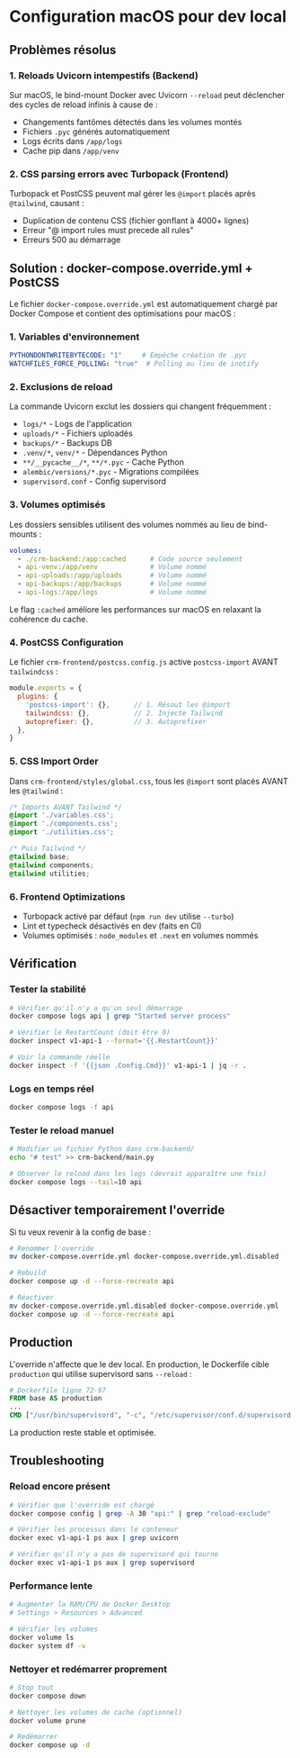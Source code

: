 # Configuration macOS pour dev local

## Problèmes résolus

### 1. Reloads Uvicorn intempestifs (Backend)

Sur macOS, le bind-mount Docker avec Uvicorn `--reload` peut déclencher des cycles de reload infinis à cause de :
- Changements fantômes détectés dans les volumes montés
- Fichiers `.pyc` générés automatiquement
- Logs écrits dans `/app/logs`
- Cache pip dans `/app/venv`

### 2. CSS parsing errors avec Turbopack (Frontend)

Turbopack et PostCSS peuvent mal gérer les `@import` placés après `@tailwind`, causant :
- Duplication de contenu CSS (fichier gonflant à 4000+ lignes)
- Erreur "@ import rules must precede all rules"
- Erreurs 500 au démarrage

## Solution : docker-compose.override.yml + PostCSS

Le fichier `docker-compose.override.yml` est automatiquement chargé par Docker Compose et contient des optimisations pour macOS :

### 1. Variables d'environnement
```yaml
PYTHONDONTWRITEBYTECODE: "1"     # Empêche création de .pyc
WATCHFILES_FORCE_POLLING: "true"  # Polling au lieu de inotify
```

### 2. Exclusions de reload
La commande Uvicorn exclut les dossiers qui changent fréquemment :
- `logs/*` - Logs de l'application
- `uploads/*` - Fichiers uploadés
- `backups/*` - Backups DB
- `.venv/*`, `venv/*` - Dépendances Python
- `**/__pycache__/*`, `**/*.pyc` - Cache Python
- `alembic/versions/*.pyc` - Migrations compilées
- `supervisord.conf` - Config supervisord

### 3. Volumes optimisés
Les dossiers sensibles utilisent des volumes nommés au lieu de bind-mounts :
```yaml
volumes:
  - ./crm-backend:/app:cached      # Code source seulement
  - api-venv:/app/venv             # Volume nommé
  - api-uploads:/app/uploads       # Volume nommé
  - api-backups:/app/backups       # Volume nommé
  - api-logs:/app/logs             # Volume nommé
```

Le flag `:cached` améliore les performances sur macOS en relaxant la cohérence du cache.

### 4. PostCSS Configuration
Le fichier `crm-frontend/postcss.config.js` active `postcss-import` AVANT `tailwindcss` :
```js
module.exports = {
  plugins: {
    'postcss-import': {},      // 1. Résout les @import
    tailwindcss: {},           // 2. Injecte Tailwind
    autoprefixer: {},          // 3. Autoprefixer
  },
}
```

### 5. CSS Import Order
Dans `crm-frontend/styles/global.css`, tous les `@import` sont placés AVANT les `@tailwind` :
```css
/* Imports AVANT Tailwind */
@import './variables.css';
@import './components.css';
@import './utilities.css';

/* Puis Tailwind */
@tailwind base;
@tailwind components;
@tailwind utilities;
```

### 6. Frontend Optimizations
- Turbopack activé par défaut (`npm run dev` utilise `--turbo`)
- Lint et typecheck désactivés en dev (faits en CI)
- Volumes optimisés : `node_modules` et `.next` en volumes nommés

## Vérification

### Tester la stabilité
```bash
# Vérifier qu'il n'y a qu'un seul démarrage
docker compose logs api | grep "Started server process"

# Vérifier le RestartCount (doit être 0)
docker inspect v1-api-1 --format='{{.RestartCount}}'

# Voir la commande réelle
docker inspect -f '{{json .Config.Cmd}}' v1-api-1 | jq -r .
```

### Logs en temps réel
```bash
docker compose logs -f api
```

### Tester le reload manuel
```bash
# Modifier un fichier Python dans crm-backend/
echo "# test" >> crm-backend/main.py

# Observer le reload dans les logs (devrait apparaître une fois)
docker compose logs --tail=10 api
```

## Désactiver temporairement l'override

Si tu veux revenir à la config de base :
```bash
# Renommer l'override
mv docker-compose.override.yml docker-compose.override.yml.disabled

# Rebuild
docker compose up -d --force-recreate api

# Réactiver
mv docker-compose.override.yml.disabled docker-compose.override.yml
docker compose up -d --force-recreate api
```

## Production

L'override n'affecte que le dev local. En production, le Dockerfile cible `production` qui utilise supervisord sans `--reload` :

```dockerfile
# Dockerfile ligne 72-97
FROM base AS production
...
CMD ["/usr/bin/supervisord", "-c", "/etc/supervisor/conf.d/supervisord.conf"]
```

La production reste stable et optimisée.

## Troubleshooting

### Reload encore présent
```bash
# Vérifier que l'override est chargé
docker compose config | grep -A 30 "api:" | grep "reload-exclude"

# Vérifier les processus dans le conteneur
docker exec v1-api-1 ps aux | grep uvicorn

# Vérifier qu'il n'y a pas de supervisord qui tourne
docker exec v1-api-1 ps aux | grep supervisord
```

### Performance lente
```bash
# Augmenter la RAM/CPU de Docker Desktop
# Settings > Resources > Advanced

# Vérifier les volumes
docker volume ls
docker system df -v
```

### Nettoyer et redémarrer proprement
```bash
# Stop tout
docker compose down

# Nettoyer les volumes de cache (optionnel)
docker volume prune

# Redémarrer
docker compose up -d
```
